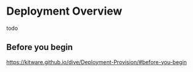 # Deployment Overview

todo

## Before you begin

https://kitware.github.io/dive/Deployment-Provision/#before-you-begin
